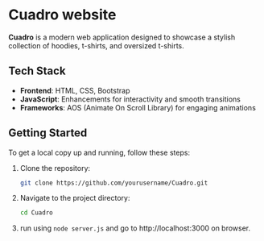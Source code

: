 # Cuadro website

**Cuadro** is a modern web application designed to showcase a stylish collection of hoodies, t-shirts, and oversized t-shirts.

## Tech Stack

- **Frontend**: HTML, CSS, Bootstrap
- **JavaScript**: Enhancements for interactivity and smooth transitions
- **Frameworks**: AOS (Animate On Scroll Library) for engaging animations

## Getting Started

To get a local copy up and running, follow these steps:

1. Clone the repository:
   ```bash
   git clone https://github.com/yourusername/Cuadro.git
   ```
2. Navigate to the project directory:
   ```bash
   cd Cuadro
   ```
3. run using ```node server.js``` and go to http://localhost:3000 on browser.